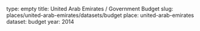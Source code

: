 type: empty
title: United Arab Emirates / Government Budget
slug: places/united-arab-emirates/datasets/budget
place: united-arab-emirates
dataset: budget
year: 2014
